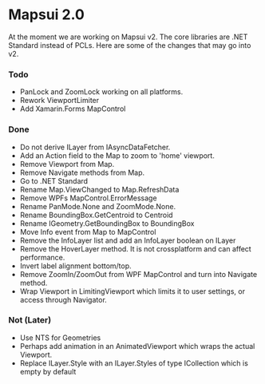 # Mapsui 2.0

At the moment we are working on Mapsui v2. The core libraries are .NET Standard instead of PCLs. Here are some of the changes that may go into v2.

### Todo
- PanLock and ZoomLock working on all platforms. 
- Rework ViewportLimiter 
- Add Xamarin.Forms MapControl

### Done
- Do not derive ILayer from IAsyncDataFetcher.
- Add an Action<Viewport> field to the Map to zoom to 'home' viewport. 
- Remove Viewport from Map.
- Remove Navigate methods from Map.
- Go to .NET Standard
- Rename Map.ViewChanged to Map.RefreshData
- Remove WPFs MapControl.ErrorMessage
- Rename PanMode.None and ZoomMode.None.
- Rename BoundingBox.GetCentroid to Centroid
- Rename IGeometry.GetBoundingBox to BoundingBox
- Move Info event from Map to MapControl
- Remove the InfoLayer list and add an InfoLayer boolean on ILayer
- Remove the HoverLayer method. It is not crossplatform and can affect performance. 
- Invert label alignment bottom/top.
- Remove ZoomIn/ZoomOut from WPF MapControl and turn into Navigate method.
- Wrap Viewport in LimitingViewport which limits it to user settings, or access through Navigator.
  
### Not (Later)
- Use NTS for Geometries
- Perhaps add animation in an AnimatedViewport which wraps the actual Viewport.
- Replace ILayer.Style with an ILayer.Styles of type ICollection<IFeature> which is empty by default
